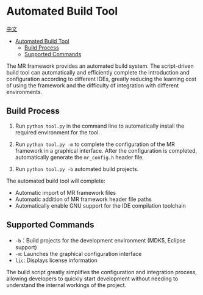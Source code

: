 # Automated Build Tool

[中文](tool)

<!-- TOC -->
* [Automated Build Tool](#automated-build-tool)
  * [Build Process](#build-process)
  * [Supported Commands](#supported-commands)
<!-- TOC -->

The MR framework provides an automated build system. The script-driven build tool can automatically and efficiently
complete the introduction and configuration according to different IDEs, greatly reducing the learning cost of using the
framework and the difficulty of integration with different environments.

## Build Process

1. Run `python tool.py` in the command line to automatically install the required environment for the tool.

2. Run `python tool.py -m` to complete the configuration of the MR framework in a graphical interface. After the
   configuration is completed, automatically generate the `mr_config.h` header file.

3. Run `python tool.py -b` automated build projects.

The automated build tool will complete:

- Automatic import of MR framework files
- Automatic addition of MR framework header file paths
- Automatically enable GNU support for the IDE compilation toolchain

## Supported Commands

- `-b`：Build projects for the development environment (MDK5, Eclipse support)
- `-m`: Launches the graphical configuration interface
- `lic`: Displays license information

The build script greatly simplifies the configuration and integration process, allowing developers to quickly start
development without needing to understand the internal workings of the project.